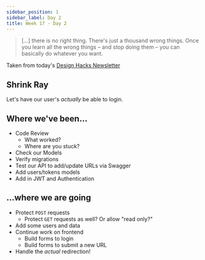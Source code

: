 ```yaml
---
sidebar_position: 1
sidebar_label: Day 2
title: Week 17 - Day 2
---
```


<!-- markdownlint-disable no-trailing-punctuation -->

> [...] there is no right thing. There's just a thousand wrong things. Once you learn all the wrong things – and stop doing them – you can basically do whatever you want.

Taken from today's [Design Hacks Newsletter](https://www.learnui.design/newsletter.html)

## Shrink Ray

Let's have our user's _actually_ be able to login.

## Where we've been...

- Code Review
  - What worked?
  - Where are you stuck?
- Check our Models
- Verify migrations
- Test our API to add/update URLs via Swagger
- Add users/tokens models
- Add in JWT and Authentication

## ...where we are going

- Protect `POST` requests
  - Protect `GET` requests as well? Or allow "read only?"
- Add some users and data
- Continue work on frontend
  - Build forms to login
  - Build forms to submit a new URL
- Handle the _actual_ redirection!
